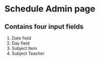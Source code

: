 # Schedule Admin page


## Contains four input fields
1. Date field
2. Day field
3. Subject Item
4. Subject Teacher

